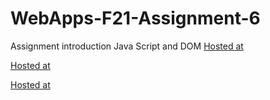 # WebApps-F21-Assignment-6
Assignment introduction Java Script and DOM
[Hosted at](https://44-563-webapps-f21.github.io/webapps-f21-assignment-6-karthiknoone/pass.html)

[Hosted at](https://44-563-webapps-f21.github.io/webapps-f21-assignment-6-karthiknoone/arithmetic.html)

[Hosted at](https://44-563-webapps-f21.github.io/webapps-f21-assignment-6-karthiknoone/car.html)